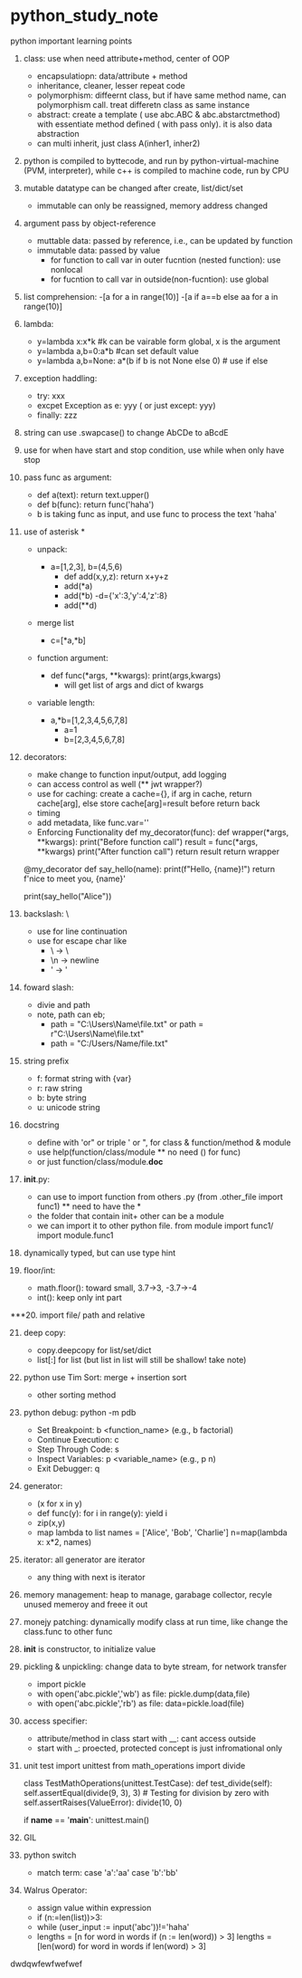 # python_study_note

python important learning points

1. class: use when need attribute+method, center of OOP
    - encapsulatiopn: data/attribute + method
    - inheritance, cleaner, lesser repeat code
    - polymorphism: diffeernt class, but if have same method name, can polymorphism call. treat differetn class as same instance
    - abstract: create a template ( use abc.ABC & abc.abstarctmethod) with essentiate method defined ( with pass only). it is also data abstraction
    - can multi inherit, just class A(inher1, inher2)

2. python is compiled to byttecode, and run by python-virtual-machine (PVM, interpreter), while c++ is compiled to machine code, run by CPU

3. mutable datatype can be changed after create, list/dict/set
    - immutable can only be reassigned, memory address changed

4. argument pass by object-reference
    - muttable data: passed by reference, i.e., can be updated by function
    - immutable data: passed by value
        - for function to call var in outer fucntion (nested function): use nonlocal
        - for fucntion to call var in outside(non-fucntion): use global

5. list comprehension:
    -[a for a in range(10)]
    -[a if a==b else aa for a in range(10)]

6. lambda:
    - y=lambda x:x*k #k can be vairable form global, x is the argument
    - y=lambda a,b=0:a*b #can set default value
    - y=lambda a,b=None: a*(b if b is not None else 0) # use if else

7. exception haddling:
    - try: xxx 
    - excpet Exception as e: yyy ( or just except: yyy)
    - finally: zzz

8. string can use .swapcase() to change AbCDe to aBcdE

9. use for when have start and stop condition, use while when only have stop

10. pass func as argument: 
    - def a(text): return text.upper()
    - def b(func): return func('haha')
    - b is taking func as input, and use func to process the text 'haha'

11. use of asterisk *
    - unpack:
        - a=[1,2,3], b=(4,5,6)
            - def add(x,y,z): return x+y+z
            - add(*a)
            - add(*b)
        -d={'x':3,'y':4,'z':8}
            - add(**d)

    - merge list
        - c=[*a,*b]
    - function argument:
        - def func(*args, **kwargs): print(args,kwargs)
            - will get list of args and dict of kwargs
    - variable length:
        - a,*b=[1,2,3,4,5,6,7,8]
            - a=1
            - b=[2,3,4,5,6,7,8]

12. decorators:
    - make change to function input/output, add logging
    - can access control as well (** jwt wrapper?)
    - use for caching: create a cache={}, if arg in cache, return cache[arg], else store cache[arg]=result before return back
    - timing
    - add metadata, like func.var=''
    - Enforcing Functionality
    def my_decorator(func):
        def wrapper(*args, **kwargs):
            print("Before function call")
            result = func(*args, **kwargs)
            print("After function call")
            return result
        return wrapper

    @my_decorator
    def say_hello(name):
        print(f"Hello, {name}!")
        return f'nice to meet you, {name}'

    print(say_hello("Alice"))

13. backslash: \
    - use for line continuation
    - use for escape char like
        - \\ -> \
        - \n -> newline
        - \' -> '

14. foward slash:
    - divie and path
    - note, path can eb;
        - path = "C:\\Users\\Name\\file.txt"
            or path = r"C:\Users\Name\file.txt"
        - path = "C:/Users/Name/file.txt"

15. string prefix
    - f: format string with {var}
    - r: raw string
    - b: byte string
    - u: unicode string

16. docstring
    - define with 'or" or triple ' or ", for class & function/method & module
    - use help(function/class/module ** no need () for func)
    - or just function/class/module.__doc__

17. __init__.py:
    - can use to import function from others .py (from .other_file import func1) ** need to have the *
    - the folder that contain init+ other can be a module
    - we can import it to other python file. from module import func1/ import module.func1

18. dynamically typed, but can use type hint

19. floor/int:
    - math.floor(): toward small, 3.7->3, -3.7->-4
    - int(): keep only int part

***20. import file/ path and relative

21. deep copy:
    - copy.deepcopy for list/set/dict
    - list[:] for list (but list in list will still be shallow! take note)

22. python use Tim Sort: merge + insertion sort
    * other sorting method

23. python debug: python -m pdb
    - Set Breakpoint: b <function_name> (e.g., b factorial)
    - Continue Execution: c
    - Step Through Code: s
    - Inspect Variables: p <variable_name> (e.g., p n)
    - Exit Debugger: q

24. generator:
    - (x for x in y)
    - def func(y): for i in range(y): yield i
    - zip(x,y)
    - map lambda to list
        names = ['Alice', 'Bob', 'Charlie']
        n=map(lambda x: x*2, names)

25. iterator: all generator are iterator
    - any thing with next is iterator

26. memory management: heap to manage, garabage collector, recyle unused memeroy and freee it out

27. monejy patching: dynamically modify class at run time, like change the class.func to other func

28. __init__ is constructor, to initialize value
    
29. pickling & unpickling: change data to byte stream, for network transfer
    - import pickle
    - with open('abc.pickle','wb') as file: pickle.dump(data,file)
    - with open('abc.pickle','rb') as file: data=pickle.load(file)

30. access specifier:
    - attribute/method in class start with __: cant access outside
    - start with _: proected, protected concept is just infromational only

31. unit test
    import unittest
    from math_operations import divide

    class TestMathOperations(unittest.TestCase):
        def test_divide(self):
            self.assertEqual(divide(9, 3), 3)
            # Testing for division by zero
            with self.assertRaises(ValueError):
                divide(10, 0)

    if __name__ == '__main__':
        unittest.main()

32. GIL

33. python switch
    - match term: case 'a':'aa' case 'b':'bb'

34. Walrus Operator:
    - assign value within expression
    - if (n:=len(list))>3:
    - while (user_input := input('abc'))!='haha'
    - lengths = [n for word in words if (n := len(word)) > 3]
        lengths = [len(word) for word in words if len(word) > 3]


dwdqwfewfwefwef



    


